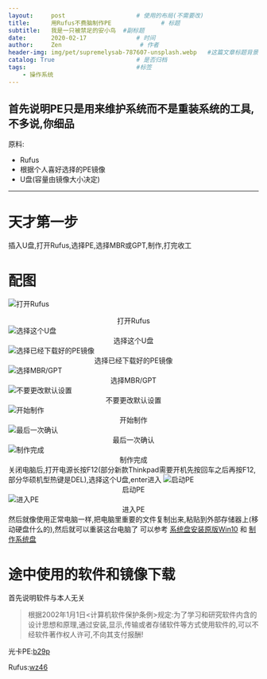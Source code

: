 ```yaml
---
layout:     post                    # 使用的布局(不需要改)
title:      用Rufus不费脑制作PE              # 标题
subtitle:   我是一只被禁足的安小鸟  #副标题
date:       2020-02-17              # 时间
author:     Zen                      # 作者
header-img: img/pet/supremelysab-787607-unsplash.webp   #这篇文章标题背景图片
catalog: True                       # 是否归档
tags:                               #标签
    - 操作系统
---
```

首先说明PE只是用来维护系统而不是重装系统的工具,不多说,你细品
----
原料:
  - Rufus
  - 根据个人喜好选择的PE镜像
  - U盘(容量由镜像大小决定)

----

# 天才第一步

插入U盘,打开Rufus,选择PE,选择MBR或GPT,制作,打完收工

# 配图

![打开Rufus](https://github.com/zhangyiming748/zhangyiming748.github.io/blob/master/img/Make_Bootable_PE/openRufus.png?raw=true)<center>打开Rufus</center>
![选择这个U盘](https://github.com/zhangyiming748/zhangyiming748.github.io/blob/master/img/Make_Bootable_PE/selectDevices.png?raw=true)<center>选择这个U盘</center>
![选择已经下载好的PE镜像](https://github.com/zhangyiming748/zhangyiming748.github.io/blob/master/img/Make_Bootable_PE/selectISO.png?raw=true)<center>选择已经下载好的PE镜像</center>
![选择MBR/GPT](https://github.com/zhangyiming748/zhangyiming748.github.io/blob/master/img/Make_Bootable_PE/selectPartTabel.png?raw=true)<center>选择MBR/GPT</center>
![不要更改默认设置](https://github.com/zhangyiming748/zhangyiming748.github.io/blob/master/img/Make_Bootable_PE/default.png?raw=true)<center>不要更改默认设置</center>
![开始制作](https://github.com/zhangyiming748/zhangyiming748.github.io/blob/master/img/Make_Bootable_PE/start.png?raw=true)<center>开始制作</center>
![最后一次确认](https://github.com/zhangyiming748/zhangyiming748.github.io/blob/master/img/Make_Bootable_PE/makeSure.png?raw=true)<center>最后一次确认</center>
![制作完成](https://github.com/zhangyiming748/zhangyiming748.github.io/blob/master/img/Make_Bootable_PE/finish.png?raw=true)<center>制作完成</center>
关闭电脑后,打开电源长按F12(部分新款Thinkpad需要开机先按回车之后再按F12,部分华硕机型热键是DEL),选择这个U盘,enter进入
![启动PE](https://github.com/zhangyiming748/zhangyiming748.github.io/blob/master/img/Make_Bootable_PE/startPE.png?raw=true)<center>启动PE</center>
![进入PE](https://github.com/zhangyiming748/zhangyiming748.github.io/blob/master/img/Make_Bootable_PE/intoPE.png?raw=true)<center>进入PE</center>
然后就像使用正常电脑一样,把电脑里重要的文件复制出来,粘贴到外部存储器上(移动硬盘什么的),然后就可以重装这台电脑了
可以参考
[系统盘安装原版Win10](https://zhangyiming748.github.io/2019/05/19/install_win10/)
和
[制作系统盘](https://zhangyiming748.github.io/2019/05/16/make_a_bootable_usb_disk/)
# 途中使用的软件和镜像下载
首先说明软件与本人无关
>根据2002年1月1日<计算机软件保护条例>规定:为了学习和研究软件内含的设计思想和原理,通过安装,显示,传输或者存储软件等方式使用软件的,可以不经软件著作权人许可,不向其支付报酬!

光卡PE:[b29p](https://pan.baidu.com/s/1PrTQ4aqhAVYllVexk7TDjg)

Rufus:[wz46](https://pan.baidu.com/s/1C8Dq_GMeCith9qNTptOcaQ)
